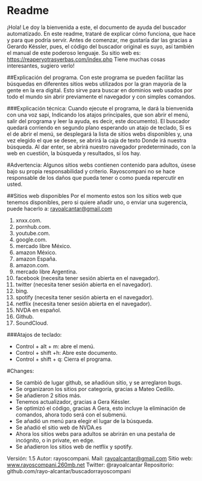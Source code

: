 # Readme
¡Hola! Le doy la bienvenida a este, el documento de ayuda del buscador automatizado.
En este readme,  trataré de explicar cómo funciona, que hace y para que podría servir.
Antes de comenzar, me gustaría dar las gracias a Gerardo Késsler, pues, el código del  buscador original es suyo, así también el manual de este poderoso lenguaje.
Su sitio web es: https://reaperyotrasyerbas.com/index.php
Tiene muchas cosas interesantes, sugiero verlo! 

##Explicación del programa.
Con este programa se pueden facilitar las búsquedas en diferentes sitios webs utilizados por la gran mayoría de la gente en la era digital. 
Esto sirve para buscar en dominios web usados por todo el mundo sin abrir previamente el navegador y con simples comandos. 

###Explicación técnica:
Cuando ejecute el programa,   le   dará la bienvenida con una voz sapi, Indicando los atajos principales, que son abrir el menú, salir del programa y leer la ayuda, es decir, este documento).
El buscador quedará corriendo en segundo plano esperando un atajo de teclado, Si es el de abrir el menú, se desplegará la lista de sitios webs disponibles y, una vez elegido el que se desee, se abrirá la caja de texto Donde irá nuestra búsqueda. Al dar enter,  se abrirá nuestro navegador predeterminado, con la web en cuestión, la búsqueda y resultados, si los hay.

#Advertencia:
Algunos sitios webs contienen contenido para adultos, úsese bajo su propia responsabilidad y criterio.
Rayoscompani no se hace responsable de los daños que pueda tener o como pueda repercutir en usted.

##Sitios web disponibles
Por el momento estos son los sitios web que tenemos disponibles, pero si quiere añadir uno, o enviar una sugerencia, puede hacerlo a: rayoalcantar@gmail.com
1. xnxx.com.
2. pornhub.com.
3. youtube.com.
4. google.com.
5. mercado libre México.
6. amazon México.
7. amazon España.
8. amazon.com.
9. mercado libre Argentina.
10. facebook (necesita tener sesión abierta en el navegador).
11. twitter (necesita tener sesión abierta en el navegador).
12. bing.
13. spotify (necesita tener sesión abierta en el navegador).
14. netflix (necesita tener sesión abierta en el navegador).
15. NVDA en español.
16. Github.
17. SoundCloud.

###Atajos de teclado:
* Control + alt + m:
abre el menú.
* Control + shift +h:
Abre este documento.
* Control + shift + q:
Cierra el programa.

#Changes:
* Se cambió de lugar  github, se añadióun sitio, y se arreglaron bugs.
* Se organizaron los sitios  por categoría, gracias a Mateo Cedillo.
* Se añadieron 2 sitios más.
* Tenemos actualizador, gracias a Gera Késsler.
* Se optimizó el código, gracias A Gera, esto incluye la eliminación de comandos, ahora todo será con el submenú.
* Se añadió un menú para elegir el lugar de la búsqueda.
* Se añadió el sitio web de NVDA.es
* Ahora los sitios webs para adultos se abrirán en una pestaña de incógnito, o in private, en edge.
* Se añadieron los sitios web de netflix y spotify.


Versión: 1.5
Autor: rayoscompani.
Mail: rayoalcantar@gmail.com
Sitio web: www.rayoscompani.260mb.net
Twitter: @rayoalcantar
Repositorio: github.com/rayo-alcantar/buscadorrayoscompani